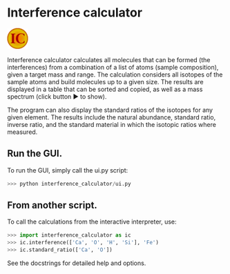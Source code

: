 # Interference calculator

![interference calculator logo](icon_small.png)

Interference calculator calculates all molecules that can be formed (the interferences) from a combination of a list of atoms (sample composition), given a target mass and range. The calculation considers all isotopes of the sample atoms and build molecules up to a given size. The results are displayed in a table that can be sorted and copied, as well as a mass spectrum (click button ▶︎ to show).

The program can also display the standard ratios of the isotopes for any given element. The results include the natural abundance, standard ratio, inverse ratio, and the standard material in which the isotopic ratios where measured.

## Run the GUI.

To run the GUI, simply call the ui.py script:

```python
>>> python interference_calculator/ui.py
```

## From another script.

To call the calculations from the interactive interpreter, use:

```python
>>> import interference_calculator as ic
>>> ic.interference(['Ca', 'O', 'H', 'Si'], 'Fe')
>>> ic.standard_ratio(['Ca', 'O'])
```

See the docstrings for detailed help and options.
